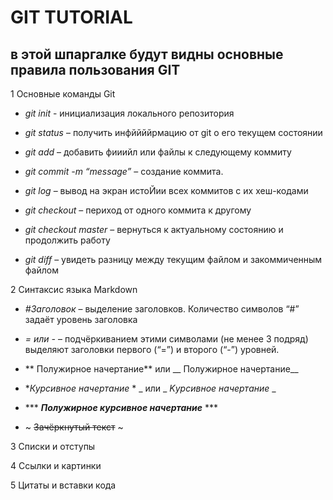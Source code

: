 # GIT TUTORIAL
## в этой шпаргалке будут видны основные правила пользования GIT 
1 Основные команды Git

* *git init* - инициализация локального репозитория

* *git status* – получить инфййййрмацию от git о его текущем состоянии

* *git add* – добавить фииийл или файлы к следующему коммиту

* *git commit -m “message”* – создание коммита.

* *git log* – вывод на экран истоЙии всех коммитов с их хеш-кодами

* *git checkout* – периход от одного коммита к другому

* *git checkout master* – вернуться к актуальному состоянию и продолжить работу

* *git diff*  – увидеть разницу между текущим файлом и закоммиченным файлом


2 Синтаксис языка Markdown

* *#Заголовок* – выделение заголовков. Количество символов “#” задаёт уровень заголовка 

* *= или -* – подчёркиванием этими символами (не менее 3 подряд) выделяют заголовки первого
(“=”) и второго (“-”) уровней.

- ** Полужирное начертание** или __ Полужирное начертание__

 * **Курсивное начертание* * _ или _ _Kурсивное начертание_ _
 
 *   *** ***Полужирное курсивное начертание*** ***

 * ~ ~~Зачёркнутый текст~~ ~

 



3 Списки и отступы

4 Ссылки и картинки

5 Цитаты и вставки кода
